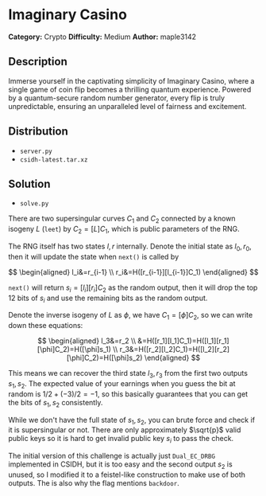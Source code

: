 # Imaginary Casino
**Category:** Crypto
**Difficulty:** Medium
**Author:** maple3142

## Description

Immerse yourself in the captivating simplicity of Imaginary Casino, where a single game of coin flip becomes a thrilling quantum experience. Powered by a quantum-secure random number generator, every flip is truly unpredictable, ensuring an unparalleled level of fairness and excitement.

## Distribution

- `server.py`
- `csidh-latest.tar.xz`

## Solution

- `solve.py`

There are two supersingular curves $C_1$ and $C_2$ connected by a known isogeny $L$ (`leet`) by $C_2=[L]C_1$, which is public parameters of the RNG.

The RNG itself has two states $l,r$ internally. Denote the initial state as $l_0, r_0$, then it will update the state when `next()` is called by

$$
\begin{aligned}
l_i&=r_{i-1} \\
r_i&=H([r_{i-1}][l_{i-1}]C_1)
\end{aligned}
$$

`next()` will return $s_i=[l_i][r_i]C_2$ as the random output, then it will drop the top 12 bits of $s_i$ and use the remaining bits as the random output.

Denote the inverse isogeny of $L$ as $\phi$, we have $C_1=[\phi]C_2$, so we can write down these equations:

$$
\begin{aligned}
l_3&=r_2 \\
   &=H([r_1][l_1]C_1)=H([l_1][r_1][\phi]C_2)=H([\phi]s_1) \\
r_3&=H([r_2][l_2]C_1)=H([l_2][r_2][\phi]C_2)=H([\phi]s_2)
\end{aligned}
$$

This means we can recover the third state $l_3, r_3$ from the first two outputs $s_1, s_2$. The expected value of your earnings when you guess the bit at random is $1/2+(-3)/2=-1$, so this basically guarantees that you can get the bits of $s_1, s_2$ consistently.

While we don't have the full state of $s_1, s_2$, you can brute force and check if it is supersingular or not. There are only approximately $\sqrt{p}$ valid public keys so it is hard to get invalid public key $s_i$ to pass the check.

The initial version of this challenge is actually just `Dual_EC_DRBG` implemented in CSIDH, but it is too easy and the second output $s_2$ is unused, so I modified it to a feistel-like construction to make use of both outputs. The is also why the flag mentions `backdoor`.
